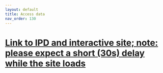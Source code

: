 ```yaml
---
layout: default
title: Access data
nav_order: 130
--- 
```

# [Link to IPD and interactive site; note: please expect a short (30s) delay while the site loads](https://labsyspharm.shinyapps.io/hmsclinical/)
